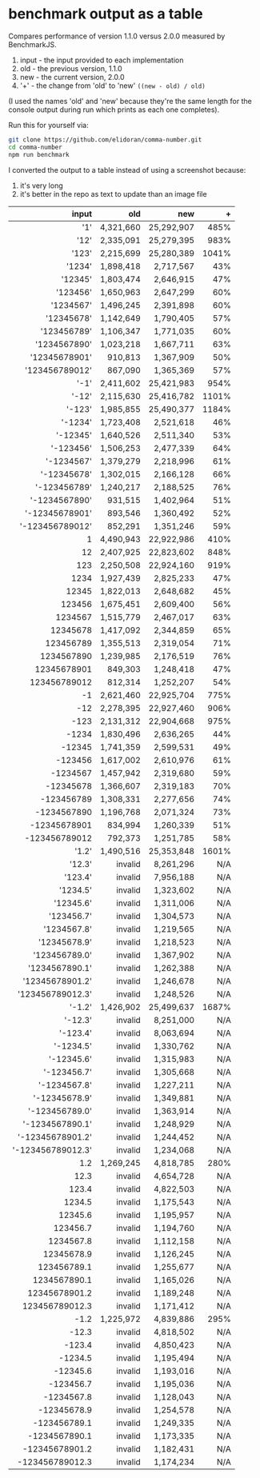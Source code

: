 # benchmark output as a table

Compares performance of version 1.1.0 versus 2.0.0 measured by BenchmarkJS.

1. input - the input provided to each implementation
2. old - the previous version, 1.1.0
3. new - the current version, 2.0.0
4. '+' - the change from 'old' to 'new' `((new - old) / old)`

(I used the names 'old' and 'new' because they're the same length for the console output during run which prints as each one completes).

Run this for yourself via:

```sh
git clone https://github.com/elidoran/comma-number.git
cd comma-number
npm run benchmark
```

I converted the output to a table instead of using a screenshot because:

1. it's very long
2. it's better in the repo as text to update than an image file



input           |      old     |      new    |  **+**  |
---------------:|-------------:|------------:|---------:
            '1' |   4,321,660  |  25,292,907 |   485%  |
           '12' |   2,335,091  |  25,279,395 |   983%  |
          '123' |   2,215,699  |  25,280,389 |  1041%  |
         '1234' |   1,898,418  |   2,717,567 |    43%  |
        '12345' |   1,803,474  |   2,646,915 |    47%  |
       '123456' |   1,650,963  |   2,647,299 |    60%  |
      '1234567' |   1,496,245  |   2,391,898 |    60%  |
     '12345678' |   1,142,649  |   1,790,405 |    57%  |
    '123456789' |   1,106,347  |   1,771,035 |    60%  |
   '1234567890' |   1,023,218  |   1,667,711 |    63%  |
  '12345678901' |     910,813  |   1,367,909 |    50%  |
 '123456789012' |     867,090  |   1,365,369 |    57%  |
           '-1' |   2,411,602  |  25,421,983 |   954%  |
          '-12' |   2,115,630  |  25,416,782 |  1101%  |
         '-123' |   1,985,855  |  25,490,377 |  1184%  |
        '-1234' |   1,723,408  |   2,521,618 |    46%  |
       '-12345' |   1,640,526  |   2,511,340 |    53%  |
      '-123456' |   1,506,253  |   2,477,339 |    64%  |
     '-1234567' |   1,379,279  |   2,218,996 |    61%  |
    '-12345678' |   1,302,015  |   2,166,128 |    66%  |
   '-123456789' |   1,240,217  |   2,188,525 |    76%  |
  '-1234567890' |     931,515  |   1,402,964 |    51%  |
 '-12345678901' |     893,546  |   1,360,492 |    52%  |
'-123456789012' |     852,291  |   1,351,246 |    59%  |
              1 |   4,490,943  |  22,922,986 |   410%  |
             12 |   2,407,925  |  22,823,602 |   848%  |
            123 |   2,250,508  |  22,924,160 |   919%  |
           1234 |   1,927,439  |   2,825,233 |    47%  |
          12345 |   1,822,013  |   2,648,682 |    45%  |
         123456 |   1,675,451  |   2,609,400 |    56%  |
        1234567 |   1,515,779  |   2,467,017 |    63%  |
       12345678 |   1,417,092  |   2,344,859 |    65%  |
      123456789 |   1,355,513  |   2,319,054 |    71%  |
     1234567890 |   1,239,985  |   2,176,519 |    76%  |
    12345678901 |     849,303  |   1,248,418 |    47%  |
   123456789012 |     812,314  |   1,252,207 |    54%  |
             -1 |   2,621,460  |  22,925,704 |   775%  |
            -12 |   2,278,395  |  22,927,460 |   906%  |
           -123 |   2,131,312  |  22,904,668 |   975%  |
          -1234 |   1,830,496  |   2,636,265 |    44%  |
         -12345 |   1,741,359  |   2,599,531 |    49%  |
        -123456 |   1,617,002  |   2,610,976 |    61%  |
       -1234567 |   1,457,942  |   2,319,680 |    59%  |
      -12345678 |   1,366,607  |   2,319,183 |    70%  |
     -123456789 |   1,308,331  |   2,277,656 |    74%  |
    -1234567890 |   1,196,768  |   2,071,324 |    73%  |
   -12345678901 |     834,994  |   1,260,339 |    51%  |
  -123456789012 |     792,373  |   1,251,785 |    58%  |
          '1.2' |   1,490,516  |  25,353,848 |  1601%  |
         '12.3' |     invalid  |   8,261,296 |    N/A  |
        '123.4' |     invalid  |   7,956,188 |    N/A  |
       '1234.5' |     invalid  |   1,323,602 |    N/A  |
      '12345.6' |     invalid  |   1,311,006 |    N/A  |
     '123456.7' |     invalid  |   1,304,573 |    N/A  |
    '1234567.8' |     invalid  |   1,219,565 |    N/A  |
   '12345678.9' |     invalid  |   1,218,523 |    N/A  |
  '123456789.0' |     invalid  |   1,367,902 |    N/A  |
 '1234567890.1' |     invalid  |   1,262,388 |    N/A  |
'12345678901.2' |     invalid  |   1,246,678 |    N/A  |
'123456789012.3' |     invalid  |   1,248,526 |    N/A  |
         '-1.2' |   1,426,902  |  25,499,637 |  1687%  |
        '-12.3' |     invalid  |   8,251,000 |    N/A  |
       '-123.4' |     invalid  |   8,063,694 |    N/A  |
      '-1234.5' |     invalid  |   1,330,762 |    N/A  |
     '-12345.6' |     invalid  |   1,315,983 |    N/A  |
    '-123456.7' |     invalid  |   1,305,668 |    N/A  |
   '-1234567.8' |     invalid  |   1,227,211 |    N/A  |
  '-12345678.9' |     invalid  |   1,349,881 |    N/A  |
 '-123456789.0' |     invalid  |   1,363,914 |    N/A  |
'-1234567890.1' |     invalid  |   1,248,929 |    N/A  |
'-12345678901.2' |     invalid  |   1,244,452 |    N/A  |
'-123456789012.3' |     invalid  |   1,234,068 |    N/A  |
            1.2 |   1,269,245  |   4,818,785 |   280%  |
           12.3 |     invalid  |   4,654,728 |    N/A  |
          123.4 |     invalid  |   4,822,503 |    N/A  |
         1234.5 |     invalid  |   1,175,543 |    N/A  |
        12345.6 |     invalid  |   1,195,957 |    N/A  |
       123456.7 |     invalid  |   1,194,760 |    N/A  |
      1234567.8 |     invalid  |   1,112,158 |    N/A  |
     12345678.9 |     invalid  |   1,126,245 |    N/A  |
    123456789.1 |     invalid  |   1,255,677 |    N/A  |
   1234567890.1 |     invalid  |   1,165,026 |    N/A  |
  12345678901.2 |     invalid  |   1,189,248 |    N/A  |
 123456789012.3 |     invalid  |   1,171,412 |    N/A  |
           -1.2 |   1,225,972  |   4,839,886 |   295%  |
          -12.3 |     invalid  |   4,818,502 |    N/A  |
         -123.4 |     invalid  |   4,850,423 |    N/A  |
        -1234.5 |     invalid  |   1,195,494 |    N/A  |
       -12345.6 |     invalid  |   1,193,016 |    N/A  |
      -123456.7 |     invalid  |   1,195,036 |    N/A  |
     -1234567.8 |     invalid  |   1,128,043 |    N/A  |
    -12345678.9 |     invalid  |   1,254,578 |    N/A  |
   -123456789.1 |     invalid  |   1,249,335 |    N/A  |
  -1234567890.1 |     invalid  |   1,173,335 |    N/A  |
 -12345678901.2 |     invalid  |   1,182,431 |    N/A  |
-123456789012.3 |     invalid  |   1,174,234 |    N/A  |
